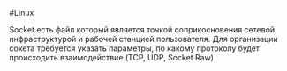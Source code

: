 #Linux 

Socket есть файл который является точкой соприкосновения сетевой инфраструктурой и рабочей станцией пользователя.
Для организации сокета требуется указать параметры, по какому протоколу будет происходить взаимодействие (TCP, UDP, Socket Raw)